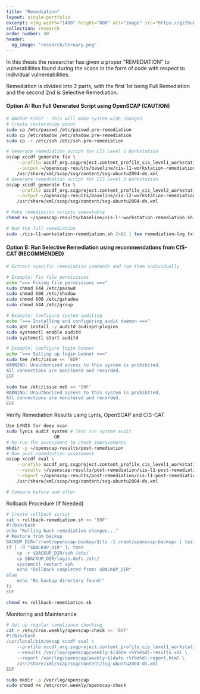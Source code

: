 ```yaml
---
title: "Remediation"
layout: single-portfolio
excerpt: <img width="1400" height="800" alt="image" src="https://github.com/user-attachments/assets/3706eba1-a06a-4673-93ad-8091d5632eb5" />
collection: research
order_number: 40
header: 
  og_image: "research/ternary.png"
---
```


In this thesis the researcher has given a proper "REMEDIATION" to vulnerabilities found during the scans in the form of code with respect to individual vulnereabilities.

Remediation is divided into 2 parts, with the first 1st being Full Remediation and the second 2nd is Selective Remediation.
#### Option A: Run Full Generated Script using OpenSCAP (CAUTION)
```bash
# BACKUP FIRST - This will make system-wide changes
# Create restoration point
sudo cp /etc/passwd /etc/passwd.pre-remediation
sudo cp /etc/shadow /etc/shadow.pre-remediation
sudo cp -r /etc/ssh /etc/ssh.pre-remediation

# Generate remediation script for CIS Level 1 Workstation
oscap xccdf generate fix \
    --profile xccdf_org.ssgproject.content_profile_cis_level1_workstation \
    --output ~/openscap-results/baseline/cis-l1-workstation-remediation.sh \
    /usr/share/xml/scap/ssg/content/ssg-ubuntu2004-ds.xml
# Generate remediation script for CIS Level 2 Workstation
oscap xccdf generate fix \
    --profile xccdf_org.ssgproject.content_profile_cis_level2_workstation \
    --output ~/openscap-results/baseline/cis-l2-workstation-remediation.sh \
    /usr/share/xml/scap/ssg/content/ssg-ubuntu2004-ds.xml

# Make remediation scripts executable
chmod +x ~/openscap-results/baseline/cis-l*-workstation-remediation.sh

# Run the full remediation
sudo ./cis-l1-workstation-remediation.sh 2>&1 | tee remediation-log.txt
```
#### Option B: Run Selective Remediation using recommendations from CIS-CAT (RECOMMENDED)
```bash
# Extract specific remediation commands and run them individually

# Example: Fix file permissions
echo "=== Fixing file permissions ==="
sudo chmod 644 /etc/passwd
sudo chmod 600 /etc/shadow
sudo chmod 600 /etc/gshadow
sudo chmod 644 /etc/group

# Example: Configure system auditing
echo "=== Installing and configuring audit daemon ==="
sudo apt install -y auditd audispd-plugins
sudo systemctl enable auditd
sudo systemctl start auditd

# Example: Configure login banner
echo "=== Setting up login banner ==="
sudo tee /etc/issue << 'EOF'
WARNING: Unauthorized access to this system is prohibited.
All connections are monitored and recorded.
EOF

sudo tee /etc/issue.net << 'EOF'
WARNING: Unauthorized access to this system is prohibited.
All connections are monitored and recorded.
EOF
```
Verify Remediation Results using Lynis, OpenSCAP and CIS-CAT
```bash
Use LYNIS for deep scan
sudo lynis audit system # Test run system audit
                  OR
# Re-run the assessment to check improvements
mkdir -p ~/openscap-results/post-remediation
# Run post-remediation assessment
oscap xccdf eval \
    --profile xccdf_org.ssgproject.content_profile_cis_level1_workstation \
    --results ~/openscap-results/post-remediation/cis-l1-post-remediation-results.xml \
    --report ~/openscap-results/post-remediation/cis-l1-post-remediation-report.html \
    /usr/share/xml/scap/ssg/content/ssg-ubuntu2004-ds.xml

# Compare before and after
```
Rollback Procedure (If Needed)
```bash
# Create rollback script
cat > rollback-remediation.sh << 'EOF'
#!/bin/bash
echo "Rolling back remediation changes..."
# Restore from backup
BACKUP_DIR="/root/openscap-backup/$(ls -1 /root/openscap-backup/ | tail -1)"
if [ -d "$BACKUP_DIR" ]; then
    cp -r $BACKUP_DIR/ssh /etc/
    cp $BACKUP_DIR/login.defs /etc/
    systemctl restart ssh
    echo "Rollback completed from: $BACKUP_DIR"
else
    echo "No backup directory found!"
fi
EOF

chmod +x rollback-remediation.sh
```
Monitoring and Maintenance
```bash
# Set up regular compliance checking
cat > /etc/cron.weekly/openscap-check << 'EOF'
#!/bin/bash
/usr/local/bin/oscap xccdf eval \
    --profile xccdf_org.ssgproject.content_profile_cis_level1_workstation \
    --results /var/log/openscap/weekly-$(date +%Y%m%d)-results.xml \
    --report /var/log/openscap/weekly-$(date +%Y%m%d)-report.html \
    /usr/share/xml/scap/ssg/content/ssg-ubuntu2004-ds.xml
EOF

sudo mkdir -p /var/log/openscap
sudo chmod +x /etc/cron.weekly/openscap-check
```
